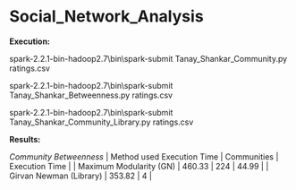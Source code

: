 # Social_Network_Analysis

**Execution:** 

spark-2.2.1-bin-hadoop2.7\bin\spark-submit Tanay_Shankar_Community.py ratings.csv 

spark-2.2.1-bin-hadoop2.7\bin\spark-submit Tanay_Shankar_Betweenness.py ratings.csv 

spark-2.2.1-bin-hadoop2.7\bin\spark-submit Tanay_Shankar_Community_Library.py ratings.csv 
 
**Results:** 
 
*Community Betweenness*
| Method used  Execution Time | Communities | Execution Time |
| Maximum Modularity (GN) | 460.33 | 224 | 44.99 |
| Girvan Newman (Library) | 353.82 | 4 |
 

